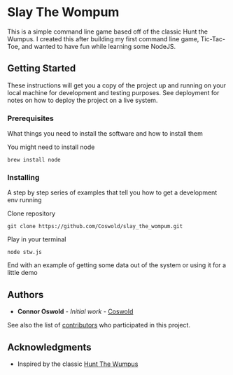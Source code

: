 # Slay The Wompum

This is a simple command line game based off of the classic Hunt the Wumpus. I created this after building my first command line game, Tic-Tac-Toe, and wanted to have fun while learning some NodeJS.

## Getting Started

These instructions will get you a copy of the project up and running on your local machine for development and testing purposes. See deployment for notes on how to deploy the project on a live system.

### Prerequisites

What things you need to install the software and how to install them

You might need to install node
```
brew install node
```

### Installing

A step by step series of examples that tell you how to get a development env running

Clone repository

```
git clone https://github.com/Coswold/slay_the_wompum.git
```

Play in your terminal

```
node stw.js
```

End with an example of getting some data out of the system or using it for a little demo

## Authors

* **Connor Oswold** - *Initial work* - [Coswold](https://github.com/Coswold)

See also the list of [contributors](https://github.com/your/project/contributors) who participated in this project.

## Acknowledgments

* Inspired by the classic [Hunt The Wumpus](https://en.wikipedia.org/wiki/Hunt_the_Wumpus)
